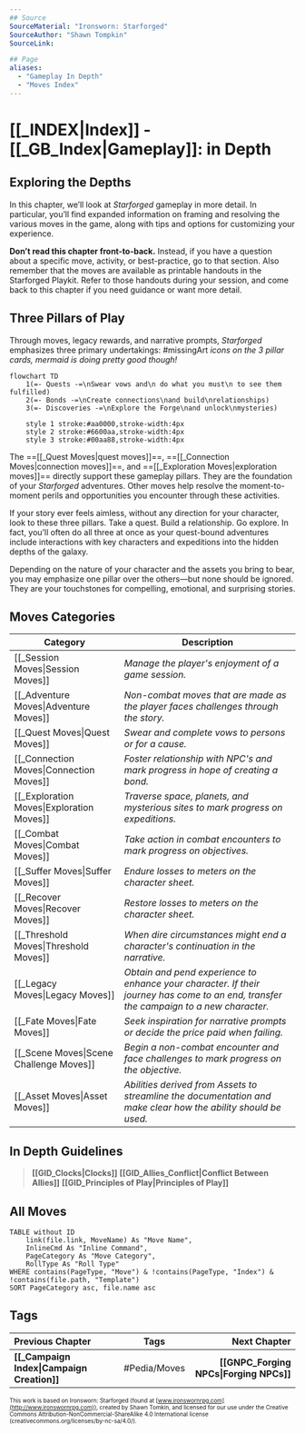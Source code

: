 ```yaml
---
## Source
SourceMaterial: "Ironsworn: Starforged"
SourceAuthor: "Shawn Tompkin"
SourceLink: 

## Page
aliases:
  - "Gameplay In Depth"
  - "Moves Index"
---
```

# [[_INDEX|Index]] - [[_GB_Index|Gameplay]]: in Depth
## Exploring the Depths
In this chapter, we’ll look at _Starforged_ gameplay in more detail. In particular, you’ll find expanded information on framing and resolving the various moves in the game, along with tips and options for customizing your experience.

**Don’t read this chapter front-to-back.** Instead, if you have a question about a specific move, activity, or best-practice, go to that section. Also remember that the moves are available as printable handouts in the Starforged Playkit. Refer to those handouts during your session, and come back to this chapter if you need guidance or want more detail.

## Three Pillars of Play
Through moves, legacy rewards, and narrative prompts, _Starforged_ emphasizes three primary undertakings:  #missingArt _icons on the 3 pillar cards, mermaid is doing pretty good though!_
```mermaid
flowchart TD
	1(=- Quests -=\nSwear vows and\n do what you must\n to see them fulfilled)
	2(=- Bonds -=\nCreate connections\nand build\nrelationships)
	3(=- Discoveries -=\nExplore the Forge\nand unlock\nmysteries)
	
	style 1 stroke:#aa0000,stroke-width:4px
	style 2 stroke:#6600aa,stroke-width:4px
	style 3 stroke:#00aa88,stroke-width:4px
```

The ==[[_Quest Moves|quest moves]]==, ==[[_Connection Moves|connection moves]]==, and ==[[_Exploration Moves|exploration moves]]== directly support these gameplay pillars. They are the foundation of your _Starforged_ adventures. Other moves help resolve the moment-to-moment perils and opportunities you encounter through these activities. 

If your story ever feels aimless, without any direction for your character, look to these three pillars. Take a quest. Build a relationship. Go explore. In fact, you’ll often do all three at once as your quest-bound adventures include interactions with key characters and expeditions into the hidden depths of the galaxy. 

Depending on the nature of your character and the assets you bring to bear, you may emphasize one pillar over the others—but none should be ignored. They are your touchstones for compelling, emotional, and surprising stories.

## Moves Categories
| Category | Description |
| --- | --- |
| [[_Session Moves\|Session Moves]] | _Manage the player's enjoyment of a game session._ |
| [[_Adventure Moves\|Adventure Moves]] | _Non-combat moves that are made as the player faces challenges through the story._ |
| [[_Quest Moves\|Quest Moves]] | _Swear and complete vows to persons or for a cause._ |
| [[_Connection Moves\|Connection Moves]] | _Foster relationship with NPC's and mark progress in hope of creating a bond._ |
| [[_Exploration Moves\|Exploration Moves]] | _Traverse space, planets, and mysterious sites to mark progress on expeditions._ |
| [[_Combat Moves\|Combat Moves]] | _Take action in combat encounters to mark progress on objectives._ |
| [[_Suffer Moves\|Suffer Moves]] | _Endure losses to meters on the character sheet._ |
| [[_Recover Moves\|Recover Moves]] | _Restore losses to meters on the character sheet._ |
| [[_Threshold Moves\|Threshold Moves]] | _When dire circumstances might end a character's continuation in the narrative._ |
| [[_Legacy Moves\|Legacy Moves]] | _Obtain and pend experience to enhance your character.  If their journey has come to an end, transfer the campaign to a new character._ |
| [[_Fate Moves\|Fate Moves]] | _Seek inspiration for narrative prompts or decide the price paid when failing._ |
| [[_Scene Moves\|Scene Challenge Moves]] | _Begin a non-combat encounter and face challenges to mark progress on the objective._ |
| [[_Asset Moves\|Asset Moves]] | _Abilities derived from Assets to streamline the documentation and make clear how the ability should be used._ |

## In Depth Guidelines
> **[[GID_Clocks|Clocks]]**
> **[[GID_Allies_Conflict|Conflict Between Allies]]**
> **[[GID_Principles of Play|Principles of Play]]**

## All Moves
```dataview
TABLE without ID
	link(file.link, MoveName) As "Move Name",
	InlineCmd As "Inline Command",
	PageCategory As "Move Category",
	RollType As "Roll Type"
WHERE contains(PageType, "Move") & !contains(PageType, "Index") & !contains(file.path, "Template")
SORT PageCategory asc, file.name asc
```

## Tags
| Previous Chapter | Tags | Next Chapter |
|:--- |:---:| ---:|
| **[[_Campaign Index\|Campaign Creation]]** | #Pedia/Moves | **[[GNPC_Forging NPCs\|Forging NPCs]]** |

<font size=-2>This work is based on Ironsworn: Starforged (found at [www.ironswornrpg.com](http://www.ironswornrpg.com)), created by Shawn Tomkin, and licensed for our use under the Creative Commons Attribution-NonCommercial-ShareAlike 4.0 International license  (creativecommons.org/licenses/by-nc-sa/4.0/).</font>